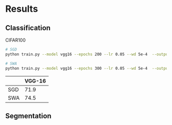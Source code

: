 

# Results

## Classification

CIFAR100

```bash
# SGD
python train.py --model vgg16 --epochs 200 --lr 0.05 --wd 5e-4  --output-dir vgg16_swa_e300 --device cuda:1

# SWA
python train.py --model vgg16 --epochs 300 --lr 0.05 --wd 5e-4  --output-dir vgg16_swa_e300 --device cuda:1 --swa --swa-lr 0.01 --swa-start 160
```

|     | VGG-16     |
| --- | ---------- |
| SGD | 71.9       |
| SWA | 74.5       |


## Segmentation


